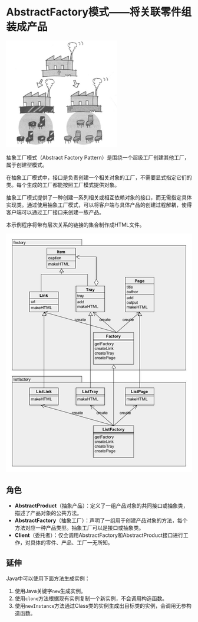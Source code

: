 # AbstractFactory模式——将关联零件组装成产品

<img src="asset/sketch.jpg"  width=300  alt="sketch"/>

抽象工厂模式（Abstract Factory Pattern）是围绕一个超级工厂创建其他工厂，属于创建型模式。

在抽象工厂模式中，接口是负责创建一个相关对象的工厂，不需要显式指定它们的类。每个生成的工厂都能按照工厂模式提供对象。

抽象工厂模式提供了一种创建一系列相关或相互依赖对象的接口，而无需指定具体实现类。通过使用抽象工厂模式，可以将客户端与具体产品的创建过程解耦，使得客户端可以通过工厂接口来创建一族产品。

本示例程序将带有层次关系的链接的集合制作成HTML文件。

![AbstractFactory](asset/abstractfactory.jpg)

## 角色

* **AbstractProduct**（抽象产品）：定义了一组产品对象的共同接口或抽象类，描述了产品对象的公共方法。
* **AbstractFactory**（抽象工厂）：声明了一组用于创建产品对象的方法，每个方法对应一种产品类型。抽象工厂可以是接口或抽象类。
* **Client**（委托者）：仅会调用AbstractFactory和AbstractProduct接口进行工作，对具体的零件、产品、工厂一无所知。

## 延伸

Java中可以使用下面方法生成实例：
1. 使用Java关键字`new`生成实例。
2. 使用`clone`方法根据现有实例复制一个新实例，不会调用构造函数。
3. 使用`newInstance`方法通过Class类的实例生成出目标类的实例，会调用无参构造函数。